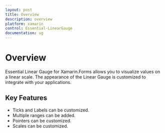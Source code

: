 ```yaml
---
layout: post
title: Overview
description: overview
platform: xamarin
control: Essential-LinearGauge
documentation: ug
---
```


# Overview

Essential Linear Gauge for Xamarin.Forms allows you to visualize values on a linear scale. The appearance of the Linear Gauge is customized to integrate with your applications.

## Key Features

* Ticks and Labels can be customized.
* Multiple ranges can be added.
* Pointers can be customized.
* Scales can be customized.
